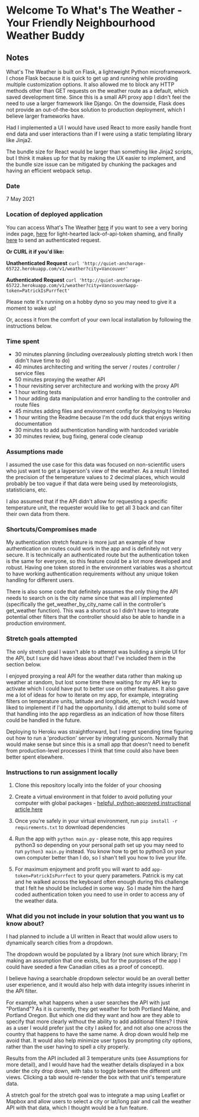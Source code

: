 # Welcome To What's The Weather - Your Friendly Neighbourhood Weather Buddy

## Notes
What's The Weather is built on Flask, a lightweight Python microframework. I chose Flask because it is quick to get up and running while providing multiple customization options. It also allowed me to block any HTTP methods other than GET requests on the weather route as a default, which saved development time. Since this is a small API proxy app I didn't feel the need to use a larger framework like Django. On the downside, Flask does not provide an out-of-the-box solution to production deployment, which I believe larger frameworks have.

Had I implemented a UI I would have used React to more easily handle front end data and user interactions than if I were using a static templating library like Jinja2. 

The bundle size for React would be larger than something like Jinja2 scripts, but I think it makes up for that by making the UX easier to implement, and the bundle size issue can be mitigated by chunking the packages and having an efficient webpack setup.

### Date
7 May 2021

### Location of deployed application
You can access What's The Weather [here](http://quiet-anchorage-65722.herokuapp.com) if you want to see a very boring index page, [here](http://quiet-anchorage-65722.herokuapp.com/v1/weather?city=Vancouver) for light-hearted lack-of-api-token shaming, and finally [here](http://quiet-anchorage-65722.herokuapp.com/v1/weather?city=Vancouver&app-token=PatrickIsPurrfect) to send an authenticated request.

**Or CURL it if you'd like:**

**Unathenticated Request**
`curl 'http://quiet-anchorage-65722.herokuapp.com/v1/weather?city=Vancouver'`

**Authenticated Request**
`curl 'http://quiet-anchorage-65722.herokuapp.com/v1/weather?city=Vancouver&app-token=PatrickIsPurrfect'`

Please note it's running on a hobby dyno so you may need to give it a moment to wake up!

Or, access it from the comfort of your own local installation by following the instructions below.

### Time spent
- 30 minutes planning (including overzealously plotting stretch work I then didn't have time to do)
- 40 minutes architecting and writing the server / routes / controller / service files
- 50 minutes proxying the weather API
- 1 hour revisiting server architecture and working with the proxy API
- 1 hour writing tests
- 1 hour adding data manipulation and error handling to the controller and route files
- 45 minutes adding files and environment config for deploying to Heroku 
- 1 hour writing the Readme because I'm the odd duck that enjoys writing documentation
- 30 minutes to add authentication handling with hardcoded variable
- 30 minutes review, bug fixing, general code cleanup

### Assumptions made
I assumed the use case for this data was focused on non-scientific users who just want to get a layperson's view of the weather. As a result I limited the precision of the temperature values to 2 decimal places, which would probably be too vague if that data were being used by meteorologists, statisticians, etc.

I also assumed that if the API didn't allow for requesting a specific temperature unit, the requester would like to get all 3 back and can filter their own data from there. 

### Shortcuts/Compromises made
My authentication stretch feature is more just an example of how authentication on routes could work in the app and is definitely not very secure. It is technically an authenticated route but the authentication token is the same for everyone, so this feature could be a lot more developed and robust. Having one token stored in the environment variables was a shortcut to have working authentication requirements without any unique token handling for different users. 

There is also some code that definitely assumes the only thing the API needs to search on is the city name since that was all I implemented (specifically the get_weather_by_city_name call in the controller's get_weather function). This was a shortcut so I didn't have to integrate potential other filters that the controller should also be able to handle in a production environment.

### Stretch goals attempted
The only stretch goal I wasn't able to attempt was building a simple UI for the API, but I sure did have ideas about that! I've included them in the section below.

I enjoyed proxying a real API for the weather data rather than making up weather at random, but lost some time there waiting for my API key to activate which I could have put to better use on other features. It also gave me a lot of ideas for how to iterate on my app, for example, integrating filters on temperature units, latitude and longitude, etc, which I would have liked to implement if I'd had the opportunity. I did attempt to build some of that handling into the app regardless as an indication of how those filters could be handled in the future.

Deploying to Heroku was straightforward, but I regret spending time figuring out how to run a 'production' server by integrating gunicorn. Normally that would make sense but since this is a small app that doesn't need to benefit from production-level processes I think that time could also have been better spent elsewhere.

### Instructions to run assignment locally
1. Clone this repository locally into the folder of your choosing

2. Create a virtual environment in that folder to avoid polluting your computer with global packages - [helpful, python-approved instructional article  here](https://docs.python.org/3/library/venv.html)

3. Once you're safely in your virtual environment, run `pip install -r requirements.txt` to download dependencies

4. Run the app with `python main.py` - please note, this app requires python3 so depending on your personal path set up you may need to run `python3 main.py` instead. You know how to get to python3 on your own computer better than I do, so I shan't tell you how to live your life. 

5. For maximum enjoyment and profit you will want to add `app-token=PatrickIsPurrfect` to your query parameters. Patrick is my cat and he walked across the keyboard often enough during this challenge that I felt he should be included in some way. So I made him the hard coded authentication token you need to use in order to access any of the weather data.


### What did you not include in your solution that you want us to know about?

I had planned to include a UI written in React that would allow users to dynamically search cities from a dropdown. 

The dropdown would be populated by a library (not sure which library; I'm making an assumption that one exists, but for the purposes of the app I could have seeded a few Canadian cities as a proof of concept).

I believe having a searchable dropdown selector would be an overall better user experience, and it would also help with data integrity issues inherint in the API filter. 

For example, what happens when a user searches the API with just "Portland"? As it is currently, they get weather for both Portland Maine, and Portland Oregon. But which one did they want and how are they able to specify that more clearly without the ability to add additional filters? I think as a user I would prefer just the city I asked for, and not also one across the country that happens to have the same name. A drop down would help me avoid that. It would also help minimize user typos by prompting city options, rather than the user having to spell a city properly.


Results from the API included all 3 temperature units (see Assumptions for more detail), and I would have had the weather details displayed in a box under the city drop down, with tabs to toggle between the different unit views. Clicking a tab would re-render the box with that unit's temperature data.

A stretch goal for the stretch goal was to integrate a map using Leaflet or Mapbox and allow users to select a city or lat/long pair and call the weather API with that data, which I thought would be a fun feature.


